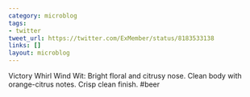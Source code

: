```yaml
---
category: microblog
tags:
- twitter
tweet_url: https://twitter.com/ExMember/status/8183533138
links: []
layout: microblog
---
```

Victory Whirl Wind Wit: Bright floral and citrusy nose. Clean body with orange-citrus notes. Crisp clean finish. #beer
